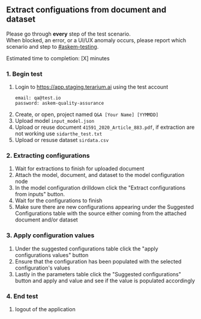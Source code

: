 ## Extract configuations from document and dataset
Please go through __every__ step of the test scenario.\
When blocked, an error, or a UI/UX anomaly occurs, please report which scenario and step to [\#askem-testing](https://unchartedsoftware.slack.com/archives/C06FGLXB2CE).

Estimated time to completion: [X] minutes

### 1. Begin test
1. Login to https://app.staging.terarium.ai using the test account
    ```
    email: qa@test.io
    password: askem-quality-assurance
    ```
2. Create, or open, project named `Q&A [Your Name] [YYMMDD]`
3. Upload model `input_model.json`
4. Upload or reuse document `41591_2020_Article_883.pdf`, if extraction are not working use `sidarthe_test.txt`
5. Upload or resuse dataset `sirdata.csv`

### 2. Extracting configurations
1. Wait for extractions to finish for uploaded document
2. Attach the model, document, and dataset to the model configuration node
3. In the model configuration drilldown click the "Extract configurations from inputs" button.
4. Wait for the configurations to finish
5. Make sure there are new configurations appearing under the Suggested Configurations table with the source either coming from the attached document and/or dataset

### 3. Apply configuration values
1. Under the suggested configurations table click the "apply configurations values" button
2. Ensure that the configuration has been populated with the selected configuration's values
3. Lastly in the parameters table click the "Suggested configurations" button and apply and value and see if the value is populated accordingly

### 4. End test
1. logout of the application 

